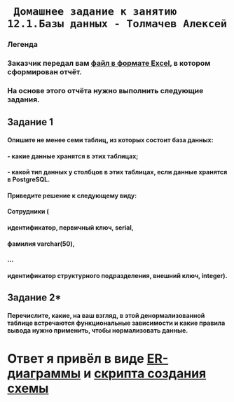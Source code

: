 # ` Домашнее задание к занятию 12.1.Базы данных - Толмачев Алексей`

### Легенда
### Заказчик передал вам [файл в формате Excel](https://github.com/netology-code/sdb-homeworks/blob/main/resources/hw-12-1.xlsx), в котором сформирован отчёт.

### На основе этого отчёта нужно выполнить следующие задания.


## Задание 1 

#### Опишите не менее семи таблиц, из которых состоит база данных:

#### - какие данные хранятся в этих таблицах;
#### - какой тип данных у столбцов в этих таблицах, если данные хранятся в PostgreSQL.

#### Приведите решение к следующему виду:

#### Сотрудники (

#### идентификатор, первичный ключ, serial,
#### фамилия varchar(50),
#### ...
#### идентификатор структурного подразделения, внешний ключ, integer).

## Задание 2*
#### Перечислите, какие, на ваш взгляд, в этой денормализованной таблице встречаются функциональные зависимости и какие правила вывода нужно применить, чтобы нормализовать данные.

# Ответ я привёл в виде [ER-диаграммы](personal.JPG) и [скрипта создания cхемы](create_shema.sql)
